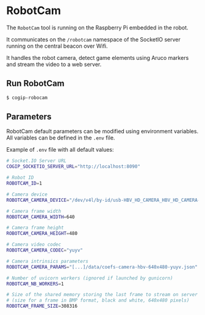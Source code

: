 # RobotCam

The `RobotCam` tool is running on the Raspberry Pi embedded in the robot.

It communicates on the `/robotcam` namespace of the SocketIO server
running on the central beacon over Wifi.

It handles the robot camera, detect game elements using Aruco markers and stream the video to a web server.

## Run RobotCam

```bash
$ cogip-robocam
```

## Parameters

RobotCam default parameters can be modified using environment variables.
All variables can be defined in the `.env` file.

Example of `.env` file with all default values:

```bash
# Socket.IO Server URL
COGIP_SOCKETIO_SERVER_URL="http://localhost:8090"

# Robot ID
ROBOTCAM_ID=1

# Camera device
ROBOTCAM_CAMERA_DEVICE="/dev/v4l/by-id/usb-HBV_HD_CAMERA_HBV_HD_CAMERA-video-index0"

# Camera frame width
ROBOTCAM_CAMERA_WIDTH=640

# Camera frame height
ROBOTCAM_CAMERA_HEIGHT=480

# Camera video codec
ROBOTCAM_CAMERA_CODEC="yuyv"

# Camera intrinsics parameters
ROBOTCAM_CAMERA_PARAMS="[...]/data/coefs-camera-hbv-640x480-yuyv.json"

# Number of uvicorn workers (ignored if launched by gunicorn)
ROBOTCAM_NB_WORKERS=1

# Size of the shared memory storing the last frame to stream on server
# (size for a frame in BMP format, black and white, 640x480 pixels)
ROBOTCAM_FRAME_SIZE=308316
```
